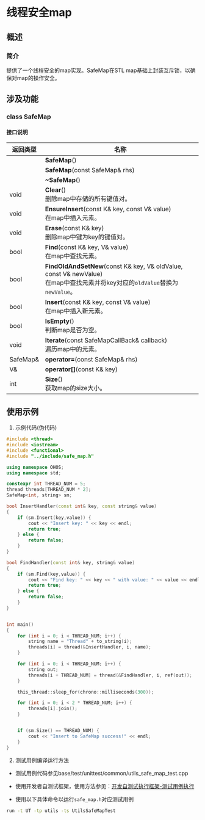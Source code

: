 # 线程安全map

## 概述

### 简介
提供了一个线程安全的map实现。SafeMap在STL map基础上封装互斥锁，以确保对map的操作安全。

## 涉及功能
### class SafeMap
#### 接口说明


|返回类型           |名称           |
| -------------- | -------------- |
| | **SafeMap**() |
| | **SafeMap**(const SafeMap& rhs) |
| | **~SafeMap**() |
| void | **Clear**()<br>删除map中存储的所有键值对。  |
| void | **EnsureInsert**(const K& key, const V& value)<br>在map中插入元素。  |
| void | **Erase**(const K& key)<br>删除map中键为key的键值对。  |
| bool | **Find**(const K& key, V& value)<br>在map中查找元素。  |
| bool | **FindOldAndSetNew**(const K& key, V& oldValue, const V& newValue)<br>在map中查找元素并将key对应的`oldValue`替换为`newValue`。  |
| bool | **Insert**(const K& key, const V& value)<br>在map中插入新元素。  |
| bool | **IsEmpty**()<br>判断map是否为空。  |
| void | **Iterate**(const SafeMapCallBack& callback)<br>遍历map中的元素。  |
| SafeMap& | **operator=**(const SafeMap& rhs) |
| V& | **operator[]**(const K& key) |
| int | **Size**()<br>获取map的size大小。  |

## 使用示例

1. 示例代码(伪代码)

```c++
#include <thread>
#include <iostream>
#include <functional>
#include "../include/safe_map.h"

using namespace OHOS;
using namespace std;

constexpr int THREAD_NUM = 5;
thread threads[THREAD_NUM * 2];
SafeMap<int, string> sm;

bool InsertHandler(const int& key, const string& value)
{
    if (sm.Insert(key,value)) {
        cout << "Insert key: " << key << endl;
        return true;
    } else {
        return false;
    }
}

bool FindHandler(const int& key, string& value)
{
    if (sm.Find(key,value)) {
        cout << "Find key: " << key << " with value: " << value << endl;
        return true;
    } else {
        return false;
    }
}


int main()
{
    for (int i = 0; i < THREAD_NUM; i++) {
        string name = "Thread" + to_string(i);
        threads[i] = thread(&InsertHandler, i, name);
    }

    for (int i = 0; i < THREAD_NUM; i++) {
        string out;
        threads[i + THREAD_NUM] = thread(&FindHandler, i, ref(out));
    }

    this_thread::sleep_for(chrono::milliseconds(300));

    for (int i = 0; i < 2 * THREAD_NUM; i++) {
        threads[i].join();
    }


    if (sm.Size() == THREAD_NUM) {
        cout << "Insert to SafeMap success!" << endl;
    }
}
```

2. 测试用例编译运行方法

- 测试用例代码参见base/test/unittest/common/utils_safe_map_test.cpp

- 使用开发者自测试框架，使用方法参见：[开发自测试执行框架-测试用例执行](https://gitee.com/openharmony/testfwk_developer_test#%E6%B5%8B%E8%AF%95%E7%94%A8%E4%BE%8B%E6%89%A7%E8%A1%8C)

- 使用以下具体命令以运行`safe_map.h`对应测试用例

```bash
run -t UT -tp utils -ts UtilsSafeMapTest
```